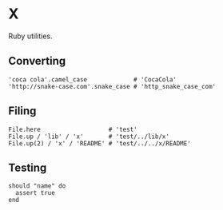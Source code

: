 X
=

Ruby utilities.

Converting
----------

    'coca cola'.camel_case             # 'CocaCola'
    'http://snake-case.com'.snake_case # 'http_snake_case_com'

Filing
------

    File.here                   # 'test'
    File.up / 'lib' / 'x'       # 'test/../lib/x'
    File.up(2) / 'x' / 'README' # 'test/../../x/README'

Testing
-------

    should "name" do
      assert true
    end

